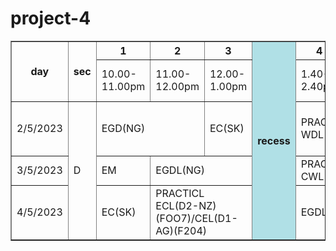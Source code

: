 # project-4
<!DOCTYPE html>
<html lang="en">
<head>
    <meta charset="UTF-8">
    <meta http-equiv="X-UA-Compatible" content="IE=edge">
    <meta name="viewport" content="width=device-width, initial-scale=1.0">
    <title>time table
    </title> 
 </head>
   <body>
    <table border = "1" cellpadding = "6" >
        <tr>
       <th rowspan="2">day</th>
         <th rowspan="2">sec</th>
           <th>1</th>
             <th>2</th>
               <th>3</th>
                  <th rowspan="6" style="background-color:POWDERBLUE">recess</td>
                    <th>4</th>
                     <th>5</th>
                     <th rowspan="6" style="background-color:POWDERBLUE">recess</td>
                    <th>6</th>
                <th>7</th>
              </tr>
            <tr>
         <td>10.00-11.00pm</td>
        <td>11.00-12.00pm</td>
          <td>12.00-1.00pm</td>
             <td>1.40-2.40pm</td>
                <td>2.40-3.40pm</td>
                   <td>4.00-5.00pm</td>
                      <td>5.00-6.00 pm</td>
                       </tr>
                       <tr>
                       <td>2/5/2023</td>
                     <td  rowspan="3">D</td> 
                   <td colspan="2">EGD(NG)</td>
                <td>EC(SK)</td>
            <td colspan="2">PRACTICL <br>WDL(MB/AB/AS)</td>
        <td colspan="2">PRACTICL <br>ECL(D2-NZ)(FOO7)/CEL(D1-AG)(F204)</td>
    </tr>
<tr>
    <td>3/5/2023</td> 
        <td>EM</td>
            <td colspan="2">EGDL(NG)</td>
        <td colspan="2">PRACTICL <br>CWL(SM/MG/AN)</td>
    <td colspan="2">PRACTICL <br>WDL(MB/AB/AS)</td>
</tr>    
<tr>
  <td>4/5/2023</td> 
    <td>EC(SK)</td>
        <td colspan="2">PRACTICL<BR>ECL(D2-NZ)(FOO7)/CEL(D1-AG)(F204)</td>
        <td colspan="2">EGDL(NG)</td>
    <td>LIBRARY</td>
  <td>MOOC*</td>
</tr>       
    </table>
    
</body>
</html>
